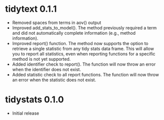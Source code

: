 
# tidytext 0.1.1

* Removed spaces from terms in aov() output
* Improved add_stats_to_model(). The method previously required a term and did not automatically complete information (e.g., method information).
* Improved report() function. The method now supports the option to retrieve a single statistic from any tidy stats data frame. This will allow you to report all statistics, even when reporting functions for a specific method is not yet supported.
* Added identifier check to report(). The function will now throw an error when the identifier does not exist.
* Added statistic check to all report functions. The function will now throw an error when the statistic does not exist.

# tidystats 0.1.0

* Initial release
